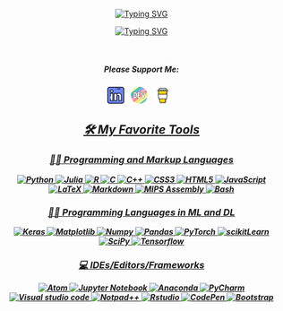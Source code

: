 
<p align="center">
<a href="https://git.io/typing-svg">
  <img src="https://readme-typing-svg.demolab.com?font=Fira+Code&weight=600&pause=1000&color=F79DEC&center=true&width=435&lines=AZADEH+KOOSHESH" alt="Typing SVG" /></a>
</p>

<p align="center">
  <a href="https://git.io/typing-svg">
    <img src="https://readme-typing-svg.demolab.com?font=Fira+Code&weight=600&pause=1000&color=F79DEC&center=true&width=435&lines=AI+Developer+%26+Software+engineer" alt="Typing SVG" />
  </a>
</p>

<!-- Social icons section -->

<br/>
<h5 align="center"> Please Support Me: </h5>
<p align='center'>
   <a href="https://www.linkedin.com/in/azadeh-kooshesh-0015179b/"><img height="30" src="https://raw.githubusercontent.com/8bithemant/8bithemant/master/linkedin.png?raw=true"></a>&nbsp;&nbsp;
<a href="https://dev.to/azadehksh"><img height="30" src="https://raw.githubusercontent.com/8bithemant/8bithemant/master/devto.png?raw=true"></a>&nbsp;&nbsp;
 <a href="https://ko-fi.com/azadehksh"><img height="30" src="https://raw.githubusercontent.com/8bithemant/8bithemant/master/coffee.jpg?raw=true"></a>&nbsp;&nbsp;
 </p>


 
 <h5 align="center">
 <p align='center'>
  <a href="https://github-readme-stats.vercel.app/apiAzadehKSH=anuraghazra&theme=dark&show_icons=true">
  
  </p>
  
  

<p align="center">

<h2>🛠️ My Favorite Tools</h2>

  <h3>👨‍💻 Programming and Markup Languages</h3>

  <p>
      <img alt="Python" src="https://img.shields.io/badge/python-3670A0?style=for-the-badge&logo=python&logoColor=ffdd54">
      <img alt="Julia" src="https://img.shields.io/badge/-Julia-9558B2?style=for-the-badge&logo=julia&logoColor=white">  
      <img alt="R" src="https://img.shields.io/badge/r-%23276DC3.svg?style=for-the-badge&logo=r&logoColor=white">
      <img alt="C" src="https://img.shields.io/badge/c-%2300599C.svg?style=for-the-badge&logo=c&logoColor=white">
      <img alt="C++" src="https://img.shields.io/badge/c++-%2300599C.svg?style=for-the-badge&logo=c%2B%2B&logoColor=white">
      <img alt="CSS3" src="https://img.shields.io/badge/css3-%231572B6.svg?style=for-the-badge&logo=css3&logoColor=white">
      <img alt="HTML5" src="https://img.shields.io/badge/html5-%23E34F26.svg?style=for-the-badge&logo=html5&logoColor=white">
      <img alt="JavaScript" src="https://img.shields.io/badge/javascript-%23323330.svg?style=for-the-badge&logo=javascript&logoColor=%23F7DF1E">
      <img alt="LaTeX" src="https://img.shields.io/badge/latex-%23008080.svg?style=for-the-badge&logo=latex&logoColor=white">
      <img alt="Markdown" src="https://img.shields.io/badge/markdown-%23000000.svg?style=for-the-badge&logo=markdown&logoColor=white">
      <img alt="MIPS Assembly" src="https://custom-icon-badges.demolab.com/badge/Assembly-525252.svg?logo=asm-hex&logoColor=white">
      <img alt="Bash" src="https://img.shields.io/badge/Bash-121011.svg?logo=gnu-bash&logoColor=white">
  </p>
   
  <h3>👨‍💻 Programming Languages in ML and DL</h3>
  <p>
  <img alt="Keras" src="https://img.shields.io/badge/Keras-%23D00000.svg?style=for-the-badge&logo=Keras&logoColor=white">
  <img alt="Matplotlib" src="https://img.shields.io/badge/Matplotlib-%23ffffff.svg?style=for-the-badge&logo=Matplotlib&logoColor=black">
  <img alt="Numpy" src="https://img.shields.io/badge/numpy-%23013243.svg?style=for-the-badge&logo=numpy&logoColor=white">
  <img alt="Pandas" src="https://img.shields.io/badge/pandas-%23150458.svg?style=for-the-badge&logo=pandas&logoColor=white">
  <img alt="PyTorch" src="https://img.shields.io/badge/PyTorch-%23EE4C2C.svg?style=for-the-badge&logo=PyTorch&logoColor=white">
  <img alt="scikitLearn" src="https://img.shields.io/badge/scikit--learn-%23F7931E.svg?style=for-the-badge&logo=scikit-learn&logoColor=white">
  <img alt="SciPy" src="https://img.shields.io/badge/SciPy-%230C55A5.svg?style=for-the-badge&logo=scipy&logoColor=%white">
  <img alt="Tensorflow" src="https://img.shields.io/badge/TensorFlow-%23FF6F00.svg?style=for-the-badge&logo=TensorFlow&logoColor=white">
 </p>
  
  <h3>💻 IDEs/Editors/Frameworks</h3>
  <p>
    <img alt="Atom" src="https://img.shields.io/badge/Atom-%2366595C.svg?style=for-the-badge&logo=atom&logoColor=white">
    <img alt="Jupyter Notebook" src="https://img.shields.io/badge/jupyter-%23FA0F00.svg?style=for-the-badge&logo=jupyter&logoColor=white">
    <img alt="Anaconda" src="https://img.shields.io/badge/Anaconda-%2344A833.svg?style=for-the-badge&logo=anaconda&logoColor=white">
    <img alt="PyCharm" src="https://img.shields.io/badge/pycharm-143?style=for-the-badge&logo=pycharm&logoColor=black&color=black&labelColor=green">
    <img alt="Visual studio code" src="https://img.shields.io/badge/Visual%20Studio%20Code-0078d7.svg?style=for-the-badge&logo=visual-studio-code&logoColor=white">
    <img alt="Notpad++" src="https://img.shields.io/badge/Notepad++-90E59A.svg?style=for-the-badge&logo=notepad%2b%2b&logoColor=black">
    <img alt="Rstudio" src="https://img.shields.io/badge/RStudio-4285F4?style=for-the-badge&logo=rstudio&logoColor=white">
    <img alt="CodePen" src="https://img.shields.io/badge/CodePen-white?style=for-the-badge&logo=codepen&logoColor=black">
    <img alt="Bootstrap" src="https://img.shields.io/badge/bootstrap-%23563D7C.svg?style=for-the-badge&logo=bootstrap&logoColor=white">
    
  </p>

 </p>



